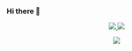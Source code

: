### Hi there 👋

<p align="center">
  <a href="https://git.io/streak-stats">
    <img src="https://streak-stats.demolab.com/?user=touir1&theme=highcontrast&date_format=j+M+Y" />
  </a>
  <a href="[https://git.io/streak-stats](https://github.com/anuraghazra/github-readme-stats)">
    <img src="https://github-readme-stats.vercel.app/api?username=touir1&show_icons=true&theme=radical&count_private=true&include_all_commits=true" />
  </a>
</p>

<p align="center">
<a href="https://github.com/anuraghazra/github-readme-stats">
  <img src="https://github-readme-stats.vercel.app/api/top-langs/?username=touir1&layout=compact&langs_count=8" />
</a>

</p>

<!--
**touir1/touir1** is a ✨ _special_ ✨ repository because its `README.md` (this file) appears on your GitHub profile.

Here are some ideas to get you started:

- 🔭 I’m currently working on ...
- 🌱 I’m currently learning ...
- 👯 I’m looking to collaborate on ...
- 🤔 I’m looking for help with ...
- 💬 Ask me about ...
- 📫 How to reach me: ...
- 😄 Pronouns: ...
- ⚡ Fun fact: ...
-->
